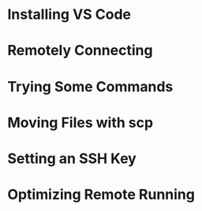 # Installing VS Code

# Remotely Connecting

# Trying Some Commands

# Moving Files with scp

# Setting an SSH Key

# Optimizing Remote Running
